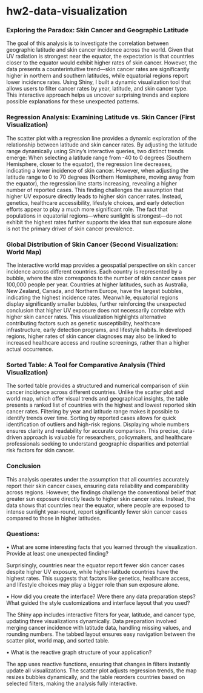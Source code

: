 # hw2-data-visualization    
      
### Exploring the Paradox: Skin Cancer and Geographic Latitude
 
The goal of this analysis is to investigate the correlation between geographic latitude and skin cancer incidence across the world. Given that UV radiation is strongest near the equator, the expectation is that countries closer to the equator would exhibit higher rates of skin cancer. However, the data presents a counterintuitive trend—skin cancer rates are significantly higher in northern and southern latitudes, while equatorial regions report lower incidence rates.
Using Shiny, I built a dynamic visualization tool that allows users to filter cancer rates by year, latitude, and skin cancer type. This interactive approach helps us uncover surprising trends and explore possible explanations for these unexpected patterns.

### Regression Analysis: Examining Latitude vs. Skin Cancer (First Visualization)
The scatter plot with a regression line provides a dynamic exploration of the relationship between latitude and skin cancer rates. By adjusting the latitude range dynamically using Shiny’s interactive queries, two distinct trends emerge:
When selecting a latitude range from -40 to 0 degrees (Southern Hemisphere, closer to the equator), the regression line decreases, indicating a lower incidence of skin cancer.
However, when adjusting the latitude range to 0 to 70 degrees (Northern Hemisphere, moving away from the equator), the regression line starts increasing, revealing a higher number of reported cases.
This finding challenges the assumption that higher UV exposure directly leads to higher skin cancer rates. Instead, genetics, healthcare accessibility, lifestyle choices, and early detection efforts appear to play a much more significant role. The fact that populations in equatorial regions—where sunlight is strongest—do not exhibit the highest rates further supports the idea that sun exposure alone is not the primary driver of skin cancer prevalence.

### Global Distribution of Skin Cancer (Second Visualization: World Map)
The interactive world map provides a geospatial perspective on skin cancer incidence across different countries. Each country is represented by a bubble, where the size corresponds to the number of skin cancer cases per 100,000 people per year.
Countries at higher latitudes, such as Australia, New Zealand, Canada, and Northern Europe, have the largest bubbles, indicating the highest incidence rates.
Meanwhile, equatorial regions display significantly smaller bubbles, further reinforcing the unexpected conclusion that higher UV exposure does not necessarily correlate with higher skin cancer rates.
This visualization highlights alternative contributing factors such as genetic susceptibility, healthcare infrastructure, early detection programs, and lifestyle habits. In developed regions, higher rates of skin cancer diagnoses may also be linked to increased healthcare access and routine screenings, rather than a higher actual occurrence.

### Sorted Table: A Tool for Comparative Analysis (Third Visualization)
The sorted table provides a structured and numerical comparison of skin cancer incidence across different countries. Unlike the scatter plot and world map, which offer visual trends and geographical insights, the table presents a ranked list of countries with the highest and lowest reported skin cancer rates.
Filtering by year and latitude range makes it possible to identify trends over time. Sorting by reported cases allows for quick identification of outliers and high-risk regions. Displaying whole numbers ensures clarity and readability for accurate comparison.
This precise, data-driven approach is valuable for researchers, policymakers, and healthcare professionals seeking to understand geographic disparities and potential risk factors for skin cancer.

### Conclusion
This analysis operates under the assumption that all countries accurately report their skin cancer cases, ensuring data reliability and comparability across regions. However, the findings challenge the conventional belief that greater sun exposure directly leads to higher skin cancer rates. Instead, the data shows that countries near the equator, where people are exposed to intense sunlight year-round, report significantly fewer skin cancer cases compared to those in higher latitudes.

### Questions:
•	What are some interesting facts that you learned through the visualization. Provide at least one unexpected finding?

Surprisingly, countries near the equator report fewer skin cancer cases despite higher UV exposure, while higher-latitude countries have the highest rates. This suggests that factors like genetics, healthcare access, and lifestyle choices may play a bigger role than sun exposure alone.

•	How did you create the interface? Were there any data preparation steps? What guided the style customizations and interface layout that you used?

The Shiny app includes interactive filters for year, latitude, and cancer type, updating three visualizations dynamically. Data preparation involved merging cancer incidence with latitude data, handling missing values, and rounding numbers. The tabbed layout ensures easy navigation between the scatter plot, world map, and sorted table.

•	What is the reactive graph structure of your application?

The app uses reactive functions, ensuring that changes in filters instantly update all visualizations. The scatter plot adjusts regression trends, the map resizes bubbles dynamically, and the table reorders countries based on selected filters, making the analysis fully interactive.

